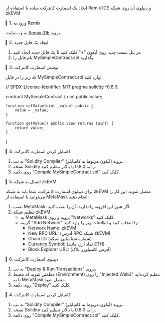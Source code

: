  ایجاد یک اسمارت کانترکت ساده با استفاده از Remix IDE و دیپلوی آن روی شبکه zkEVM:

 ▎1. ورود به Remix

به وب‌سایت [Remix IDE](https://remix.ethereum.org/) بروید.

▎2. ایجاد یک فایل جدید

1. در پنل سمت چپ، روی آیکون "+" کلیک کنید تا یک فایل جدید ایجاد کنید.
2. نام فایل را MySimpleContract.sol بگذارید.


▎3. نوشتن اسمارت کانترکت

کد زیر را در فایل MySimpleContract.sol وارد کنید:

// SPDX-License-Identifier: MIT
pragma solidity ^0.8.0;

contract MySimpleContract {
    uint public value;

    function setValue(uint _value) public {
        value = _value;
    }

    function getValue() public view returns (uint) {
        return value;
    }
}



▎4. کامپایل کردن اسمارت کانترکت

1. به تب "Solidity Compiler" بروید (آیکون مربوط به کامپایلر).
2. نسخه Solidity را به 0.8.0 یا بالاتر تنظیم کنید.
3. روی دکمه "Compile MySimpleContract.sol" کلیک کنید.

▎5. اتصال به شبکه zkEVM

برای دیپلوی اسمارت کانترکت، شما باید به شبکه zkEVM متصل شوید. این کار را می‌توانید با استفاده از MetaMask انجام دهید:

1. نصب MetaMask: اگر هنوز این افزونه را ندارید، آن را نصب کنید.
2. تنظیم شبکه zkEVM: 
   - به MetaMask بروید و روی "Networks" کلیک کنید.
   - گزینه "Add Network" را انتخاب کنید و اطلاعات زیر را وارد کنید:
     - Network Name: zkEVM
     - New RPC URL: (آدرس RPC شبکه zkEVM)
     - Chain ID: (شماره شناسایی شبکه)
     - Currency Symbol: (نماد ارز، مانند ETH)
     - Block Explorer URL: (آدرس اکسپلورر بلاک)

▎6. دیپلوی اسمارت کانترکت

1. به تب "Deploy & Run Transactions" بروید.
2. مطمئن شوید که محیط (Environment) را روی "Injected Web3" تنظیم کرده‌اید تا به MetaMask متصل شود.
3. روی دکمه "Deploy" کلیک کنید.

▎4. کامپایل کردن اسمارت کانترکت

1. به تب "Solidity Compiler" بروید (آیکون مربوط به کامپایلر).
2. نسخه Solidity را به 0.8.0 یا بالاتر تنظیم کنید.
3. روی دکمه "Compile MySimpleContract.sol" کلیک کنید.
